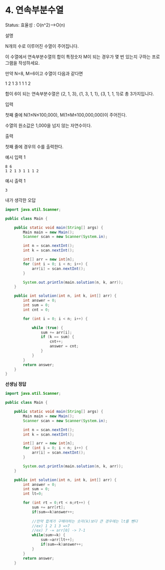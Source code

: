 # 4. 연속부분수열

Status: 효율성 : O(n^2)-->O(n)

설명

N개의 수로 이루어진 수열이 주어집니다.

이 수열에서 연속부분수열의 합이 특정숫자 M이 되는 경우가 몇 번 있는지 구하는 프로그램을 작성하세요.

만약 N=8, M=6이고 수열이 다음과 같다면

1 2 1 3 1 1 1 2

합이 6이 되는 연속부분수열은 {2, 1, 3}, {1, 3, 1, 1}, {3, 1, 1, 1}로 총 3가지입니다.

입력

첫째 줄에 N(1≤N≤100,000), M(1≤M≤100,000,000)이 주어진다.

수열의 원소값은 1,000을 넘지 않는 자연수이다.

출력

첫째 줄에 경우의 수를 출력한다.

예시 입력 1

```
8 6
1 2 1 3 1 1 1 2

```

예시 출력 1

```
3
```

내가 생각한 오답

```java
import java.util.Scanner;

public class Main {

	public static void main(String[] args) {
		Main main = new Main();
		Scanner scan = new Scanner(System.in);

		int n = scan.nextInt();
		int k = scan.nextInt();

		int[] arr = new int[n];
		for (int i = 0; i < n; i++) {
			arr[i] = scan.nextInt();
		}

		System.out.println(main.solution(n, k, arr));
	}

	public int solution(int n, int k, int[] arr) {
		int answer = 0;
		int sum = 0;
		int cnt = 0;

		for (int i = 0; i < n; i++) {

			while (true) {
				sum += arr[i];
				if (k == sum) {
					cnt++;
					answer = cnt;
				}
			}
		}
		return answer;
	}
}
```

**선생님 정답**

```java
import java.util.Scanner;

public class Main {

	public static void main(String[] args) {
		Main main = new Main();
		Scanner scan = new Scanner(System.in);

		int n = scan.nextInt();
		int k = scan.nextInt();

		int[] arr = new int[n];
		for (int i = 0; i < n; i++) {
			arr[i] = scan.nextInt();
		}

		System.out.println(main.solution(n, k, arr));
	}

	public int solution(int n, int k, int[] arr) {
		int answer = 0;
		int sum = 0;
		int lt=0;

		for (int rt = 0;rt < n;rt++) {
			sum += arr[rt];
			if(sum==k)answer++;
			
			//만약 합계가 구해야하는 숫자(k)보다 큰 경우에는 lt를 뺀다
			//ex) 1 2 1 3 =>7
			//ex) 7 -= arr[0] -> 7-1 
			while(sum>=k) {
				sum-=arr[lt++];
				if(sum==k)answer++;
			}
		}
		return answer;
	}
```